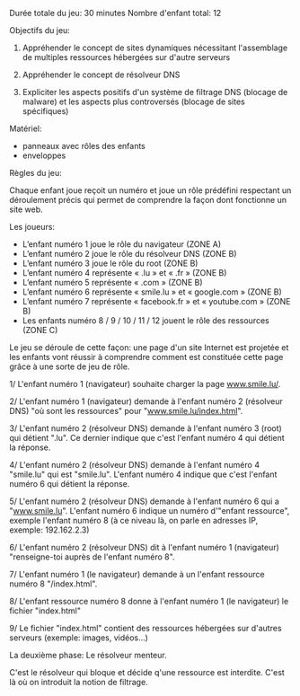Durée totale du jeu: 30 minutes
Nombre d'enfant total: 12 

Objectifs du jeu:

1. Appréhender le concept de sites dynamiques nécessitant l'assemblage de multiples ressources hébergées sur d'autre serveurs

2. Appréhender le concept de résolveur DNS

3. Expliciter les aspects positifs d'un système de filtrage DNS (blocage de malware) et les aspects plus controversés (blocage de sites spécifiques)

Matériel: 

- panneaux avec rôles des enfants
- enveloppes

Règles du jeu:

Chaque enfant joue reçoit un numéro et joue un rôle prédéfini respectant un déroulement précis qui permet de comprendre la façon dont fonctionne un site web.

Les joueurs:

-	L’enfant numéro 1 joue le rôle du navigateur (ZONE A)
-	L’enfant numéro 2 joue le rôle du résolveur DNS (ZONE B)
-	L’enfant numéro 3 joue le rôle du root (ZONE B)
-	L’enfant numéro 4 représente « .lu » et « .fr »  (ZONE B)
-	L’enfant numéro 5 représente « .com » (ZONE B)
-	L’enfant numéro 6 représente « smile.lu » et « google.com » (ZONE B)
-	L’enfant numéro 7 représente « facebook.fr » et « youtube.com » (ZONE B)
-	Les enfants numéro 8 / 9 / 10 / 11 / 12 jouent le rôle des ressources (ZONE C)

Le jeu se déroule de cette façon: une page d'un site Internet est projetée et les enfants vont réussir à comprendre comment est constituée cette page grâce à une sorte de jeu de rôle.

1/ L'enfant numéro 1 (navigateur) souhaite charger la page www.smile.lu/.

2/ L'enfant numéro 1 (navigateur) demande à l'enfant numéro 2 (résolveur DNS) "où sont les ressources" pour "www.smile.lu/index.html".

3/ L'enfant numéro 2 (résolveur DNS) demande à l'enfant numéro 3 (root) qui détient ".lu". Ce dernier indique que c'est l'enfant numéro 4 qui détient la réponse. 

4/ L'enfant numéro 2 (résolveur DNS) demande à l'enfant numéro 4 "smile.lu" qui est "smile.lu". L'enfant numéro 4 indique que c'est l'enfant numéro 6 qui détient la réponse. 

5/ L'enfant numéro 2 (résolveur DNS) demande à l'enfant numéro 6 qui a "www.smile.lu".  L'enfant numéro 6 indique un numéro d'"enfant ressource", exemple l'enfant numéro 8 (à ce niveau là, on parle en adresses IP, exemple: 192.162.2.3)

6/ L'enfant numéro 2 (résolveur DNS) dit à l'enfant numéro 1 (navigateur) "renseigne-toi auprès de l'enfant numéro 8". 

7/ L'enfant numéro 1 (le navigateur) demande à un l'enfant ressource numéro 8 "/index.html".

8/ L'enfant ressource numéro 8 donne à l'enfant numéro 1 (le navigateur) le fichier "index.html"

9/ Le fichier "index.html" contient des ressources hébergées sur d'autres serveurs (exemple: images, vidéos...)


La deuxième phase:
Le résolveur menteur.

C'est le résolveur qui bloque et décide q'une ressource est interdite. C'est là où on introduit la notion de filtrage.















